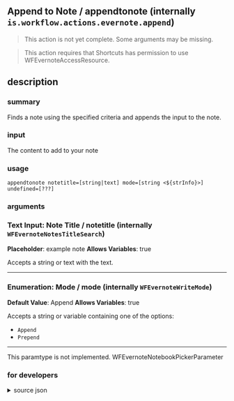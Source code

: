 
## Append to Note / appendtonote (internally `is.workflow.actions.evernote.append`)

> This action is not yet complete. Some arguments may be missing.


> This action requires that Shortcuts has permission to use WFEvernoteAccessResource.


## description
### summary
Finds a note using the specified criteria and appends the input to the note.

### input
The content to add to your note


### usage
`appendtonote notetitle=[string|text] mode=[string <${strInfo}>] undefined=[???]`

### arguments
### Text Input: Note Title / notetitle (internally `WFEvernoteNotesTitleSearch`)
**Placeholder**: example note
**Allows Variables**: true


Accepts a string 
or text
with the text.

---

### Enumeration: Mode / mode (internally `WFEvernoteWriteMode`)
**Default Value**: Append
**Allows Variables**: true


Accepts a string 
or variable
containing one of the options:

- `Append`
- `Prepend`

---

This paramtype is not implemented. WFEvernoteNotebookPickerParameter

### for developers

<details><summary>source json</summary>
<p>
```json
{
	"ActionClass": "WFEvernoteAppendAction",
	"ActionKeywords": [
		"add",
		"prepend",
		"save",
		"evernote"
	],
	"AppIdentifier": "com.evernote.iPhone.Evernote",
	"Category": "Documents",
	"Description": {
		"DescriptionInput": "The content to add to your note",
		"DescriptionSummary": "Finds a note using the specified criteria and appends the input to the note."
	},
	"Input": {
		"Multiple": true,
		"Required": true,
		"Types": [
			"WFContentItem"
		]
	},
	"Name": "Append to Note",
	"Output": {
		"Multiple": false,
		"OutputName": "Note",
		"Types": [
			"ENNoteRef"
		]
	},
	"Parameters": [
		{
			"Class": "WFTextInputParameter",
			"Description": "The title (or part of the title) of the note to append to",
			"Key": "WFEvernoteNotesTitleSearch",
			"Label": "Note Title",
			"Placeholder": "example note",
			"TextAlignment": "Right"
		},
		{
			"Class": "WFEnumerationParameter",
			"DefaultValue": "Append",
			"Items": [
				"Append",
				"Prepend"
			],
			"Key": "WFEvernoteWriteMode",
			"Label": "Mode"
		},
		{
			"Class": "WFEvernoteNotebookPickerParameter",
			"Description": "The notebook in which the note is located (optional)",
			"Key": "WFEvernoteNotesNotebookName",
			"Label": "In Notebook"
		}
	],
	"RequiredResources": [
		"WFEvernoteAccessResource"
	]
}
```
</p></details>
